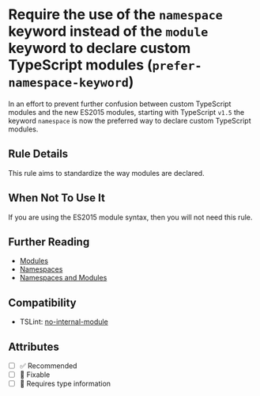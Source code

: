 # Require the use of the `namespace` keyword instead of the `module` keyword to declare custom TypeScript modules (`prefer-namespace-keyword`)

In an effort to prevent further confusion between custom TypeScript modules and the new ES2015 modules, starting
with TypeScript `v1.5` the keyword `namespace` is now the preferred way to declare custom TypeScript modules.

## Rule Details

This rule aims to standardize the way modules are declared.

## When Not To Use It

If you are using the ES2015 module syntax, then you will not need this rule.

## Further Reading

- [Modules](https://www.typescriptlang.org/docs/handbook/modules.html)
- [Namespaces](https://www.typescriptlang.org/docs/handbook/namespaces.html)
- [Namespaces and Modules](https://www.typescriptlang.org/docs/handbook/namespaces-and-modules.html)

## Compatibility

- TSLint: [no-internal-module](https://palantir.github.io/tslint/rules/no-internal-module/)

## Attributes

- [ ] ✅ Recommended
- [ ] 🔧 Fixable
- [ ] 💭 Requires type information
